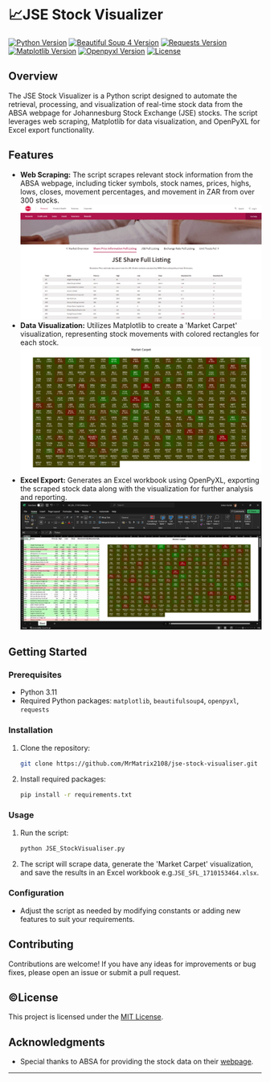 # 📈JSE Stock Visualizer
[![Python Version](https://img.shields.io/badge/Python-3.11-yellow.svg)](https://www.python.org/downloads/)
[![Beautiful Soup 4 Version](https://img.shields.io/badge/Beautiful%20Soup%204-4.12.3-blue.svg)](https://pypi.org/project/beautifulsoup4/)
[![Requests Version](https://img.shields.io/badge/Requests-2.31.0-purple.svg)](https://pypi.org/project/requests/)
[![Matplotlib Version](https://img.shields.io/badge/Matplotlib-3.8.3-red.svg)](https://pypi.org/project/matplotlib/)
[![Openpyxl Version](https://img.shields.io/badge/Openpyxl-3.1.2-green.svg)](https://pypi.org/project/openpyxl/)
[![License](https://img.shields.io/badge/License-MIT-darkblue.svg)](https://opensource.org/licenses/MIT)

## Overview

The JSE Stock Visualizer is a Python script designed to automate the retrieval, processing, and visualization of real-time stock data from the ABSA webpage for Johannesburg Stock Exchange (JSE) stocks.
The script leverages web scraping, Matplotlib for data visualization, and OpenPyXL for Excel export functionality.

## Features

- **Web Scraping:** The script scrapes relevant stock information from the ABSA webpage, including ticker symbols, stock names, prices, highs, lows, closes, movement percentages, and movement in ZAR from over 300 stocks.  
![ABSA Webpage](ABSA_JSE_SFL.png)   
- **Data Visualization:** Utilizes Matplotlib to create a 'Market Carpet' visualization, representing stock movements with colored rectangles for each stock.  
![Market Carpet](MarketCarpet_1710153464.png)  
- **Excel Export:** Generates an Excel workbook using OpenPyXL, exporting the scraped stock data along with the visualization for further analysis and reporting.  
![Excel Workbook](Workbook.png)  

## Getting Started

### Prerequisites

- Python 3.11
- Required Python packages: `matplotlib`, `beautifulsoup4`, `openpyxl`, `requests`

### Installation

1. Clone the repository:

   ```bash
   git clone https://github.com/MrMatrix2108/jse-stock-visualiser.git
   ```

2. Install required packages:

   ```bash
   pip install -r requirements.txt
   ```

### Usage

1. Run the script:

   ```bash
   python JSE_StockVisualiser.py
   ```

2. The script will scrape data, generate the 'Market Carpet' visualization, and save the results in an Excel workbook e.g.`JSE_SFL_1710153464.xlsx`.

### Configuration

- Adjust the script as needed by modifying constants or adding new features to suit your requirements.

## Contributing

Contributions are welcome! If you have any ideas for improvements or bug fixes, please open an issue or submit a pull request.

## ©️License

This project is licensed under the [MIT License](LICENSE).

## Acknowledgments

- Special thanks to ABSA for providing the stock data on their [webpage](https://www.absa.co.za/indices/share-information/).

---
